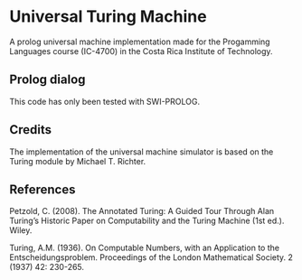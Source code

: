 # Universal Turing Machine

A prolog universal machine implementation made for the Progamming Languages course (IC-4700) in 
the Costa Rica Institute of Technology.

## Prolog dialog

This code has only been tested with SWI-PROLOG.

##  Credits

The implementation of the universal machine simulator is based on the Turing module by Michael T. Richter. 


## References

Petzold, C. (2008). The Annotated Turing: A Guided Tour Through Alan Turing’s Historic Paper on Computability and the Turing Machine (1st ed.). Wiley.

Turing, A.M. (1936). On Computable Numbers, with an Application to the Entscheidungsproblem. Proceedings of the London Mathematical Society. 2 (1937) 42: 230-265.
